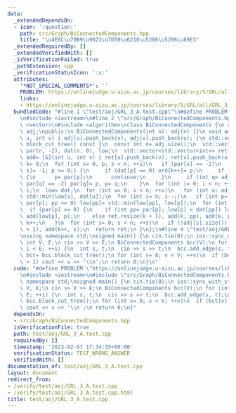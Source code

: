 ```yaml
---
data:
  _extendedDependsOn:
  - icon: ':question:'
    path: src/Graph/BiConnectedComponents.hpp
    title: "\u4E8C\u70B9\u9023\u7D50\u6210\u5206\u5206\u89E3"
  _extendedRequiredBy: []
  _extendedVerifiedWith: []
  _isVerificationFailed: true
  _pathExtension: cpp
  _verificationStatusIcon: ':x:'
  attributes:
    '*NOT_SPECIAL_COMMENTS*': ''
    PROBLEM: https://onlinejudge.u-aizu.ac.jp/courses/library/5/GRL/all/GRL_3_A
    links:
    - https://onlinejudge.u-aizu.ac.jp/courses/library/5/GRL/all/GRL_3_A
  bundledCode: "#line 1 \"test/aoj/GRL_3_A.test.cpp\"\n#define PROBLEM \"https://onlinejudge.u-aizu.ac.jp/courses/library/5/GRL/all/GRL_3_A\"\
    \n#include <iostream>\n#line 2 \"src/Graph/BiConnectedComponents.hpp\"\n#include\
    \ <vector>\n#include <algorithm>\nclass BiConnectedComponents {\n std::vector<std::vector<int>>\
    \ adj;\npublic:\n BiConnectedComponents(int n): adj(n) {}\n void add_edge(int\
    \ u, int v) { adj[u].push_back(v), adj[v].push_back(u); }\n std::vector<std::vector<int>>\
    \ block_cut_tree() const {\n  const int n= adj.size();\n  std::vector<int> ord(n),\
    \ par(n, -2), dat(n, 0), low;\n  std::vector<std::vector<int>> ret(n);\n  auto\
    \ add= [&](int u, int v) { ret[u].push_back(v), ret[v].push_back(u); };\n  int\
    \ k= 0;\n  for (int s= 0, p; s < n; ++s)\n   if (par[s] == -2)\n    for (par[p=\
    \ s]= -1; p >= 0;) {\n     if (dat[p] == 0) ord[k++]= p;\n     if (dat[p] == (int)adj[p].size())\
    \ {\n      p= par[p];\n      continue;\n     }\n     if (int q= adj[p][dat[p]++];\
    \ par[q] == -2) par[q]= p, p= q;\n    }\n  for (int i= 0; i < n; ++i) dat[ord[i]]=\
    \ i;\n  low= dat;\n  for (int v= 0; v < n; ++v)\n   for (int u: adj[v]) low[v]=\
    \ std::min(low[v], dat[u]);\n  for (int i= n; i--;)\n   if (int p= ord[i], pp=\
    \ par[p]; pp >= 0) low[pp]= std::min(low[pp], low[p]);\n  for (int p: ord)\n \
    \  if (par[p] >= 0) {\n    if (int pp= par[p]; low[p] < dat[pp]) low[p]= low[pp],\
    \ add(low[p], p);\n    else ret.resize(k + 1), add(k, pp), add(k, p), low[p]=\
    \ k++;\n   }\n  for (int s= 0; s < n; ++s)\n   if (!adj[s].size()) ret.resize(k\
    \ + 1), add(k++, s);\n  return ret;\n }\n};\n#line 4 \"test/aoj/GRL_3_A.test.cpp\"\
    \nusing namespace std;\nsigned main() {\n cin.tie(0);\n ios::sync_with_stdio(0);\n\
    \ int V, E;\n cin >> V >> E;\n BiConnectedComponents bcc(V);\n for (int i= 0;\
    \ i < E; ++i) {\n  int s, t;\n  cin >> s >> t;\n  bcc.add_edge(s, t);\n }\n auto\
    \ bct= bcc.block_cut_tree();\n for (int v= 0; v < V; ++v)\n  if (bct[v].size()\
    \ > 1) cout << v << '\\n';\n return 0;\n}\n"
  code: "#define PROBLEM \"https://onlinejudge.u-aizu.ac.jp/courses/library/5/GRL/all/GRL_3_A\"\
    \n#include <iostream>\n#include \"src/Graph/BiConnectedComponents.hpp\"\nusing\
    \ namespace std;\nsigned main() {\n cin.tie(0);\n ios::sync_with_stdio(0);\n int\
    \ V, E;\n cin >> V >> E;\n BiConnectedComponents bcc(V);\n for (int i= 0; i <\
    \ E; ++i) {\n  int s, t;\n  cin >> s >> t;\n  bcc.add_edge(s, t);\n }\n auto bct=\
    \ bcc.block_cut_tree();\n for (int v= 0; v < V; ++v)\n  if (bct[v].size() > 1)\
    \ cout << v << '\\n';\n return 0;\n}"
  dependsOn:
  - src/Graph/BiConnectedComponents.hpp
  isVerificationFile: true
  path: test/aoj/GRL_3_A.test.cpp
  requiredBy: []
  timestamp: '2023-02-07 17:34:35+09:00'
  verificationStatus: TEST_WRONG_ANSWER
  verifiedWith: []
documentation_of: test/aoj/GRL_3_A.test.cpp
layout: document
redirect_from:
- /verify/test/aoj/GRL_3_A.test.cpp
- /verify/test/aoj/GRL_3_A.test.cpp.html
title: test/aoj/GRL_3_A.test.cpp
---
```

